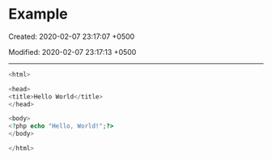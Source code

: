 # Example

Created: 2020-02-07 23:17:07 +0500

Modified: 2020-02-07 23:17:13 +0500

---

```php
<html>

<head>
<title>Hello World</title>
</head>

<body>
<?php echo "Hello, World!";?>
</body>

</html>
```
